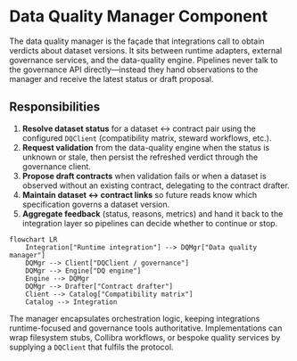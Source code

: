 # Data Quality Manager Component

The data quality manager is the façade that integrations call to obtain
verdicts about dataset versions. It sits between runtime adapters,
external governance services, and the data-quality engine. Pipelines
never talk to the governance API directly—instead they hand observations
to the manager and receive the latest status or draft proposal.

## Responsibilities

1. **Resolve dataset status** for a dataset ↔ contract pair using the
   configured `DQClient` (compatibility matrix, steward workflows, etc.).
2. **Request validation** from the data-quality engine when the status is
   unknown or stale, then persist the refreshed verdict through the
   governance client.
3. **Propose draft contracts** when validation fails or when a dataset is
   observed without an existing contract, delegating to the contract
   drafter.
4. **Maintain dataset ↔ contract links** so future reads know which
   specification governs a dataset version.
5. **Aggregate feedback** (status, reasons, metrics) and hand it back to
   the integration layer so pipelines can decide whether to continue or
   stop.

```mermaid
flowchart LR
    Integration["Runtime integration"] --> DQMgr["Data quality manager"]
    DQMgr --> Client["DQClient / governance"]
    DQMgr --> Engine["DQ engine"]
    Engine --> DQMgr
    DQMgr --> Drafter["Contract drafter"]
    Client --> Catalog["Compatibility matrix"]
    Catalog --> Integration
```

The manager encapsulates orchestration logic, keeping integrations
runtime-focused and governance tools authoritative. Implementations can
wrap filesystem stubs, Collibra workflows, or bespoke quality services by
supplying a `DQClient` that fulfils the protocol.
